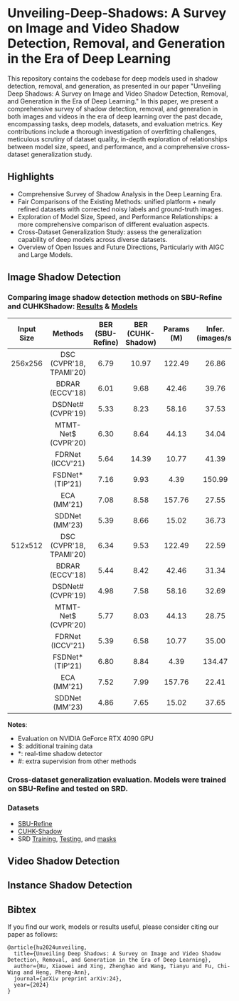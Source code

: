 # Unveiling-Deep-Shadows: A Survey on Image and Video Shadow Detection, Removal, and Generation in the Era of Deep Learning

This repository contains the codebase for deep models used in shadow detection, removal, and generation, as presented in our paper "Unveiling Deep Shadows: A Survey on Image and Video Shadow Detection, Removal, and Generation in the Era of Deep Learning." In this paper, we present a comprehensive survey of shadow detection, removal, and generation in both images and videos in the era of deep learning over the past decade, encompassing tasks, deep models, datasets, and evaluation metrics. Key contributions include a thorough investigation of overfitting challenges, meticulous scrutiny of dataset quality, in-depth exploration of relationships between model size, speed, and performance, and a comprehensive cross-dataset generalization study.

## Highlights
+ Comprehensive Survey of Shadow Analysis in the Deep Learning Era.
+ Fair Comparisons of the Existing Methods: unified platform + newly refined datasets with corrected noisy labels and ground-truth images.
+ Exploration of Model Size, Speed, and Performance Relationships: a more comprehensive comparison of different evaluation aspects.
+ Cross-Dataset Generalization Study: assess the generalization capability of deep models across diverse datasets.
+ Overview of Open Issues and Future Directions, Particularly with AIGC and Large Models.


## Image Shadow Detection

### Comparing image shadow detection methods on SBU-Refine and CUHKShadow: [Results]() \& [Models]()

| Input Size | Methods                                   | BER (SBU-Refine) | BER (CUHK-Shadow) | Params (M) | Infer. (images/s) |
|:----------:|:-----------------------------------------:|:----------------:|:-----------------:|:----------:|:-----------------:|
| 256x256    | DSC (CVPR'18, TPAMI'20) | 6.79             | 10.97             | 122.49     | 26.86             |
|            | BDRAR (ECCV'18)         | 6.01             | 9.68              | 42.46      | 39.76             |
|            | DSDNet# (CVPR'19)      | 5.33             | 8.23              | 58.16      | 37.53             |
|            | MTMT-Net$ (CVPR'20)          | 6.30             | 8.64              | 44.13      | 34.04             |
|            | FDRNet (ICCV'21)           | 5.64             | 14.39             | 10.77      | 41.39             |
|            | FSDNet* (TIP'21)           | 7.16             | 9.93              | 4.39       | 150.99            |
|            | ECA (MM'21)                | 7.08             | 8.58              | 157.76     | 27.55             |
|            | SDDNet (MM'23)             | 5.39             | 8.66              | 15.02      | 36.73             |
| 512x512    | DSC (CVPR'18, TPAMI'20)   | 6.34             | 9.53              | 122.49     | 22.59             |
|            | BDRAR (ECCV'18)        | 5.44             | 8.42              | 42.46      | 31.34             |
|            | DSDNet# (CVPR'19)       | 4.98             | 7.58              | 58.16      | 32.69             |
|            | MTMT-Net$ (CVPR'20)            | 5.77             | 8.03              | 44.13      | 28.75             |
|            | FDRNet (ICCV'21)          | 5.39             | 6.58              | 10.77      | 35.00             |
|            | FSDNet* (TIP'21)           | 6.80             | 8.84              | 4.39       | 134.47            |
|            | ECA (MM'21)                 | 7.52             | 7.99              | 157.76     | 22.41             |
|            | SDDNet (MM'23)             | 4.86             | 7.65              | 15.02      | 37.65             |

**Notes**:
- Evaluation on NVIDIA GeForce RTX 4090 GPU
- $: additional training data
- *: real-time shadow detector
- #: extra supervision from other methods

### Cross-dataset generalization evaluation. Models were trained on SBU-Refine and tested on SRD.




### Datasets
- [SBU-Refine](https://github.com/hanyangclarence/SILT/releases/tag/refined_sbu)
- [CUHK-Shadow](https://github.com/xw-hu/CUHK-Shadow#cuhk-shadow-dateset)
- SRD [Training](https://drive.google.com/file/d/1W8vBRJYDG9imMgr9I2XaA13tlFIEHOjS/view?pli=1), [Testing](https://drive.google.com/file/d/1GTi4BmQ0SJ7diDMmf-b7x2VismmXtfTo/view), and [masks](https://yuhaoliu7456.github.io/projects/RRL-Net/index.html)

## Video Shadow Detection


## Instance Shadow Detection


## Bibtex
If you find our work, models or results useful, please consider citing our paper as follows:
```
@article{hu2024unveiling,
  title={Unveiling Deep Shadows: A Survey on Image and Video Shadow Detection, Removal, and Generation in the Era of Deep Learning},
  author={Hu, Xiaowei and Xing, Zhenghao and Wang, Tianyu and Fu, Chi-Wing and Heng, Pheng-Ann},
  journal={arXiv preprint arXiv:24},
  year={2024}
}
```
